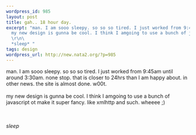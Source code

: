 ```yaml
--- 
wordpress_id: 985
layout: post
title: gah.. 18 hour day.
excerpt: "man. I am sooo sleepy. so so so tired. I just worked from 9:45am until around 3:30am. none stop. that is closer to 24hrs than I am happy about. in other news. the site is almost done. w00t. \r\n\
  my new design is gunna be cool. I think I amgoing to use a bunch of javascript ot make it super fancy. like xmlhttp and such. wheeee ;)\r\n\
  \r\n\
  *sleep* "
tags: design
wordpress_url: http://new.nata2.org/?p=985
---
```

man. I am sooo sleepy. so so so tired. I just worked from 9:45am until around 3:30am. none stop. that is closer to 24hrs than I am happy about. in other news. the site is almost done. w00t. 
<br/><br/>my new design is gunna be cool. I think I amgoing to use a bunch of javascript ot make it super fancy. like xmlhttp and such. wheeee ;)

<br/><br/>*sleep* 
